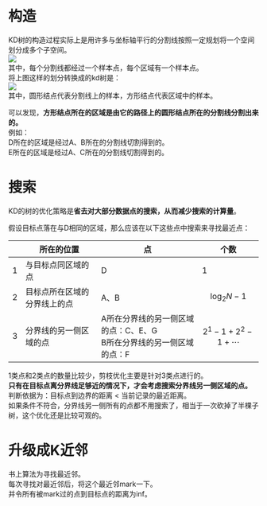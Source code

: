 # 构造

KD树的构造过程实际上是用许多与坐标轴平行的分割线按照一定规划将一个空间划分成多个子空间。   
![](http://windmissing.github.io/images_for_gitbook/LiHang-TongJiXueXiFangFa/3.png)  
其中，每个分割线都经过一个样本点，每个区域有一个样本点。  
将上图这样的划分转换成的kd树是：  
![](http://windmissing.github.io/images_for_gitbook/LiHang-TongJiXueXiFangFa/4.png)  
其中，圆形结点代表分割线上的样本，方形结点代表区域中的样本。  

可以发现，**方形结点所在的区域是由它的路径上的圆形结点所在的分割线分割出来的。**   
例如：  
D所在的区域是经过A、B所在的分割线切割得到的。  
E所在的区域是经过A、C所在的分割线切割得到的。  

# 搜索

KD的树的优化策略是**省去对大部分数据点的搜索，从而减少搜索的计算量**。  

假设目标点落在与D相同的区域，那么应该在以下这些点中搜索来寻找最近点：  

||所在的位置|点|个数|
|---|---|---|---|
|1|与目标点同区域的点|D|1|
|2|目标点所在区域的分界线上的点|A、B|$$\log_2N-1$$|
|3|分界线的另一侧区域的点|A所在分界线的另一侧区域的点：C、E、G<br>B所在分界线的另一侧区域的点：F| $$2^1-1 + 2^2-1 + \cdots$$  

1类点和2类点的数量比较少，剪枝优化主要是针对3类点进行的。  
**只有在目标点离分界线足够近的情况下，才会考虑搜索分界线另一侧区域的点。**  
判断依据为：目标点到边界的距离 < 当前记录的最近距离。  
如果条件不符合，分界线另一侧所有的点都不用搜索了，相当于一次砍掉了半棵子树，这个优化还是比较可观的。  

# 升级成K近邻

书上算法为寻找最近邻。  
每次寻找对最近邻后，将这个最近邻mark一下。  
并令所有被mark过的点到目标点的距离为inf。  